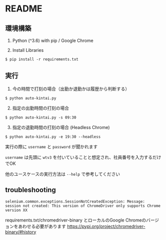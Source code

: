# README

## 環境構築
1. Python (^3.6) with pip / Google Chrome

2. Install Libraries
```
$ pip install -r requirements.txt
```

## 実行
1. 今の時間で打刻の場合（出勤か退勤かは履歴から判断する）
```
$ python auto-kintai.py
```

2. 指定の出勤時間の打刻の場合
```
$ python auto-kintai.py -s 09:30
```

3. 指定の退勤時間の打刻の場合 (Headless Chrome)
```
$ python auto-kintai.py -e 19:30 --headless
```

実行の際に `username` と `password` が聞かれます

`username` は先頭に `wtv3` を付いていることと想定され、社員番号を入力するだけでOK

他のユースケースの実行方法は `--help` で参考してください

## troubleshooting
```
selenium.common.exceptions.SessionNotCreatedException: Message: session not created: This version of ChromeDriver only supports Chrome version XX
```
requirements.txt/chromedriver-binary とローカルのGoogle Chromeのバージョンをあわせる必要があります
https://pypi.org/project/chromedriver-binary/#history
